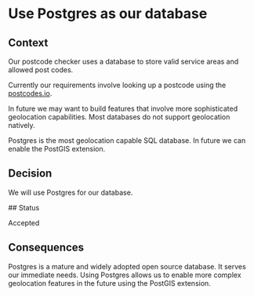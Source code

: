 # Use Postgres as our database

## Context

Our postcode checker uses a database to store valid service areas and allowed post codes.

Currently our requirements involve looking up a postcode using the [postcodes.io](https://postcodes.io).

In future we may want to build features that involve more sophisticated geolocation capabilities. Most databases do not support geolocation natively.

Postgres is the most geolocation capable SQL database. In future we can enable the PostGIS extension.

## Decision

We will use Postgres for our database.

## Status

Accepted

## Consequences

Postgres is a mature and widely adopted open source database. It serves our immediate needs. Using Postgres allows us to enable more complex geolocation features in the future using the PostGIS extension.
